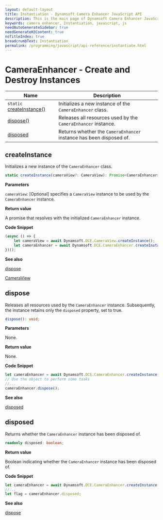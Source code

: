 ```yaml
---
layout: default-layout
title: Instantiation - Dynamsoft Camera Enhancer JavaScript API
description: This is the main page of Dynamsoft Camera Enhancer JavaScript SDK Instantiation.
keywords: camera enhancer, Instantiation, javascript, js
needAutoGenerateSidebar: true
needGenerateH3Content: true
noTitleIndex: true
breadcrumbText: Instantiation
permalink: /programming/javascript/api-reference/instantiate.html
---
```


# CameraEnhancer - Create and Destroy Instances

| Name                                         | Description                                                         |
| -------------------------------------------- | ------------------------------------------------------------------- |
| `static` [createInstance()](#createinstance) | Initializes a new instance of the `CameraEnhancer` class.           |
| [dispose()](#dispose)                        | Releases all resources used by the `CameraEnhancer` instance.       |
| [disposed](#disposed)                        | Returns whether the `CameraEnhancer` instance has been disposed of. |

## createInstance

Initializes a new instance of the `CameraEnhancer` class. 

```typescript
static createInstance(cameraView?: CameraView): Promise<CameraEnhancer>;
```

**Parameters**

`cameraView`: [Optional] specifies a `CameraView` instance to be used by the `CameraEnhancer` instance.

**Return value**

A promise that resolves with the initialized `CameraEnhancer` instance.

**Code Snippet**

```javascript
(async () => {
    let cameraView = await Dynamsoft.DCE.CameraView.createInstance();
    let cameraEnhancer = await Dynamsoft.DCE.CameraEnhancer.createInstance(cameraView);
})();
```

**See also**

[dispose](#dispose)

[CameraView](cameraview.md)

## dispose

Releases all resources used by the `CameraEnhancer` instance. Subsequently, the instance retains only the `disposed` property, set to true.

```typescript
dispose(): void;
```

**Parameters**

None.

**Return value**

None.

**Code Snippet**

```javascript
let cameraEnhancer = await Dynamsoft.DCE.CameraEnhancer.createInstance();
// Use the object to perform some tasks
//...
cameraEnhancer.dispose();
```

**See also**

[disposed](#disposed)

## disposed

Returns whether the `CameraEnhancer` instance has been disposed of.

```typescript
readonly disposed: boolean; 
```

**Return value**

Boolean indicating whether the `CameraEnhancer` instance has been disposed of.

**Code Snippet**

```javascript
let cameraEnhancer = await Dynamsoft.DCE.CameraEnhancer.createInstance();
//...
let flag = cameraEnhancer.disposed;
```

**See also**

[dispose](#dispose)

<!-- ## onWarning

A callback which is triggered when the running environment is not ideal.

```typescript
static onWarning: (warning: Warning) => {};
```

In this version, it may get triggered in two scenarios:

1. If the page is opened from the disk;
2. The page is hosted in a HTTP site without SSL;

The following two warnings are returned respectively:

```json
{
    id: 1,
    message: "The page is opened over file:// and Dynamsoft Camera Enhancer may not work properly. Please open the page via https://."
}
```

```json
{
    id: 2,
    message: "Dynamsoft Camera Enhancer may not work properly in a non-secure context. Please open the page via https://."
}
```

**Code Snippet**

```javascript
Dynamsoft.DCE.CameraEnhancer.onWarning = warning => console.log(warning);
```

**See also**

[Warning]([interface/warning.md](https://www.dynamsoft.com/capture-vision/docs/web/programming/javascript/api-reference/core/basic-structures/warning.html)) -->
